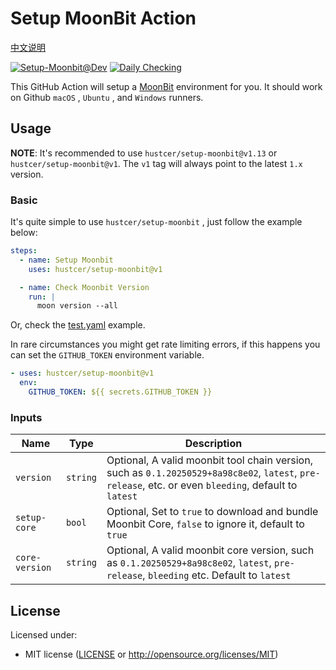 # Setup MoonBit Action

[中文说明](README.zh-CN.md)

[![Setup-Moonbit@Dev](https://github.com/hustcer/setup-moonbit/actions/workflows/basic.yml/badge.svg)](https://github.com/hustcer/setup-moonbit/actions/workflows/basic.yml)
[![Daily Checking](https://github.com/hustcer/setup-moonbit/actions/workflows/daily.yml/badge.svg)](https://github.com/hustcer/setup-moonbit/actions/workflows/daily.yml)

This GitHub Action will setup a [MoonBit](https://www.moonbitlang.com/) environment for you. It should work on Github `macOS` , `Ubuntu` , and `Windows` runners.

## Usage

**NOTE**: It's recommended to use `hustcer/setup-moonbit@v1.13` or `hustcer/setup-moonbit@v1`. The `v1` tag will always point to the latest `1.x` version.

### Basic

It's quite simple to use `hustcer/setup-moonbit` , just follow the example below:

```yaml
steps:
  - name: Setup Moonbit
    uses: hustcer/setup-moonbit@v1

  - name: Check Moonbit Version
    run: |
      moon version --all
```

Or, check the [test.yaml](https://github.com/hustcer/setup-moonbit/blob/main/.github/workflows/test.yml) example.

In rare circumstances you might get rate limiting errors, if this happens you can set the `GITHUB_TOKEN` environment variable.

```yaml
- uses: hustcer/setup-moonbit@v1
  env:
    GITHUB_TOKEN: ${{ secrets.GITHUB_TOKEN }}
```

### Inputs

| Name         | Type     | Description                                                                                                                                       |
| ------------ | -------- | ------------------------------------------------------------------------------------------------------------------------------------------------- |
| `version`    | `string` | Optional, A valid moonbit tool chain version, such as `0.1.20250529+8a98c8e02`, `latest`, `pre-release`, etc. or even `bleeding`, default to `latest` |
| `setup-core` | `bool`   | Optional, Set to `true` to download and bundle Moonbit Core, `false` to ignore it, default to `true`                                              |
| `core-version` | `string` | Optional, A valid moonbit core version, such as `0.1.20250529+8a98c8e02`, `latest`, `pre-release`, `bleeding` etc. Default to `latest` |

## License

Licensed under:

- MIT license ([LICENSE](LICENSE) or http://opensource.org/licenses/MIT)
